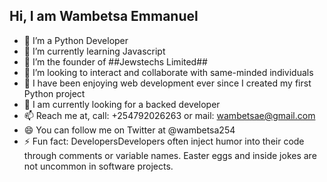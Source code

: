 ## Hi, I am Wambetsa Emmanuel

- 🔭 I’m a Python Developer
- 🌱 I’m currently learning Javascript
- 🌱 I’m the founder of ##Jewstechs Limited##
- 👯 I’m looking to interact and collaborate with same-minded individuals
- 🤔 I have been enjoying web development ever since I created my first Python project
- 💬 I am currently looking for a backed developer
- 📫 Reach me at, call: +254792026263 or mail: wambetsae@gmail.com
- 😄 You can follow me on Twitter at @wambetsa254
- ⚡ Fun fact: DevelopersDevelopers often inject humor into their code through comments or variable names. Easter eggs and inside jokes are not uncommon in software projects.
